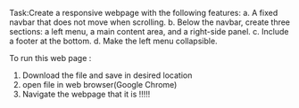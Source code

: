 Task:Create a responsive webpage with the following features:
a. A fixed navbar that does not move when scrolling.
b. Below the navbar, create three sections: a left menu, a main content area,
and a right-side panel.
c. Include a footer at the bottom.
d. Make the left menu collapsible.

To run this web page :
1. Download the file and save in desired location
2. open file in web browser(Google Chrome)
3. Navigate the webpage that it is !!!!!
